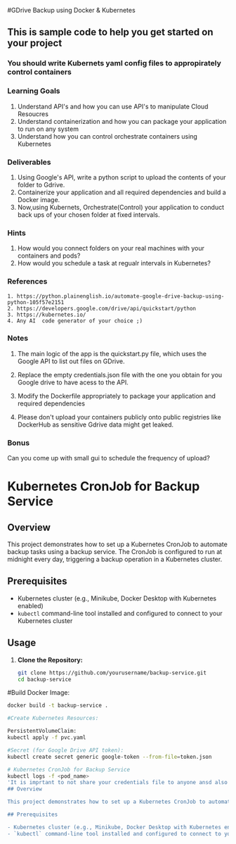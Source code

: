 #GDrive Backup using Docker & Kubernetes
## This is sample code to help you get started on your project


### You should write Kubernets yaml config files to appropirately control  containers

### Learning Goals

1. Understand API's and how you can use API's to manipulate Cloud Resoucres
2. Understand containerization and how you can package your application to run on any system
3. Understand how you can control orchestrate containers  using Kubernetes

### Deliverables

   1. Using Google's API, write a python script to upload the contents of your folder to Gdrive. 
   2. Containerize your application and all required dependencies and build a Docker image.
   3. Now,using Kubernets, Orchestrate(Control) your application to conduct back ups of your chosen folder at fixed intervals.

### Hints
1. How would you connect folders on your real machines with your containers and pods?
2. How would you schedule a task at regualr intervals in Kubernetes?

### References
    1. https://python.plainenglish.io/automate-google-drive-backup-using-python-105f57e2151
    2. https://developers.google.com/drive/api/quickstart/python
    3. https://kubernetes.io/ 
    4. Any AI  code generator of your choice ;)
### Notes
 1. The main logic of the app is the quickstart.py file, which uses the Google API to list out files on GDrive.

 2. Replace the empty credentials.json file with the one you obtain for you Google drive to have acess to the API.

 3.  Modify the Dockerfile appropriately to package your application and required dependencies
 4. Please don't upload your containers publicly onto public registries like DockerHub as sensitive Gdrive data might get leaked.
### Bonus
Can you come up with small gui to schedule the frequency of upload?
# Kubernetes CronJob for Backup Service

## Overview

This project demonstrates how to set up a Kubernetes CronJob to automate backup tasks using a backup service. The CronJob is configured to run at midnight every day, triggering a backup operation in a Kubernetes cluster.

## Prerequisites

- Kubernetes cluster (e.g., Minikube, Docker Desktop with Kubernetes enabled)
- `kubectl` command-line tool installed and configured to connect to your Kubernetes cluster

## Usage

1. **Clone the Repository:**

   ```bash
   git clone https://github.com/yourusername/backup-service.git
   cd backup-service
#Build Docker Image:
   ```bash
   docker build -t backup-service .

#Create Kubernetes Resources:

PersistentVolumeClaim:
kubectl apply -f pvc.yaml

#Secret (for Google Drive API token):
kubectl create secret generic google-token --from-file=token.json

# Kubernetes CronJob for Backup Service
kubectl logs -f <pod_name>
 'It is imprtant to not share your credentials file to anyone ansd also give rquired permissions in google project for api drive
## Overview

This project demonstrates how to set up a Kubernetes CronJob to automate backup tasks using a backup service. The CronJob is configured to run at midnight every day, triggering a backup operation in a Kubernetes cluster.

## Prerequisites

- Kubernetes cluster (e.g., Minikube, Docker Desktop with Kubernetes enabled)
- `kubectl` command-line tool installed and configured to connect to your Kubernetes cluster




